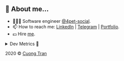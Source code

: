 ## 🦄 About me...

- 🧑🏻‍💻 Software engineer [@4pet-social](https://github.com/4pet-social).
- 📫 How to reach me: [LinkedIn](https://linkedin.com/in/103cuong) | [Telegram](https://t.me/cuong103) | [Portfolio](https://103cuong.github.io/).
- 💵 Hire [me](mailto:103cuong@gmail.com).

<details><summary>Dev Metrics 💅</summary>

<!--START_SECTION:waka-->
![Profile Views](http://img.shields.io/badge/Profile%20Views-28-blue)

![Lines of code](https://img.shields.io/badge/From%20Hello%20World%20I%27ve%20Written-17.5%20million%20lines%20of%20code-blue)

**🐱 My Github Data** 

> 🏆 2,287 Contributions in the Year 2020
 > 
> 📦 496.6 kB Used in Github's Storage 
 > 
> 💼 Opted to Hire
 > 
> 📜 151 Public Repositories
 > 
> 🔑 0 Private Repository 
 > 
**I'm a Night 🦉** 

```text
🌞 Morning    69 commits     ███░░░░░░░░░░░░░░░░░░░░░░   13.24% 
🌆 Daytime    167 commits    ████████░░░░░░░░░░░░░░░░░   32.05% 
🌃 Evening    177 commits    ████████░░░░░░░░░░░░░░░░░   33.97% 
🌙 Night      108 commits    █████░░░░░░░░░░░░░░░░░░░░   20.73%

```
📅 **I'm Most Productive on Thursday** 

```text
Monday       70 commits     ███░░░░░░░░░░░░░░░░░░░░░░   13.44% 
Tuesday      74 commits     ███░░░░░░░░░░░░░░░░░░░░░░   14.2% 
Wednesday    56 commits     ██░░░░░░░░░░░░░░░░░░░░░░░   10.75% 
Thursday     108 commits    █████░░░░░░░░░░░░░░░░░░░░   20.73% 
Friday       67 commits     ███░░░░░░░░░░░░░░░░░░░░░░   12.86% 
Saturday     67 commits     ███░░░░░░░░░░░░░░░░░░░░░░   12.86% 
Sunday       79 commits     ███░░░░░░░░░░░░░░░░░░░░░░   15.16%

```


📊 **This Week I Spent My Time On** 

```text
⌚︎ Time Zone: Asia/Ho_Chi_Minh

💬 Programming Languages: 
TypeScript               19 hrs 46 mins      ███████████████░░░░░░░░░░   62.64% 
YAML                     5 hrs 43 mins       ████░░░░░░░░░░░░░░░░░░░░░   18.16% 
JSON                     4 hrs 6 mins        ███░░░░░░░░░░░░░░░░░░░░░░   13.02% 
Markdown                 33 mins             ░░░░░░░░░░░░░░░░░░░░░░░░░   1.79% 
Docker                   25 mins             ░░░░░░░░░░░░░░░░░░░░░░░░░   1.34%

🔥 Editors: 
WebStorm                 20 hrs 7 mins       ████████████████░░░░░░░░░   63.76% 
VS Code                  11 hrs 26 mins      █████████░░░░░░░░░░░░░░░░   36.24%

```

**I Mostly Code in TypeScript** 

```text
TypeScript               49 repos            ████████████░░░░░░░░░░░░░   50.0% 
JavaScript               19 repos            ████░░░░░░░░░░░░░░░░░░░░░   19.39% 
Go                       18 repos            ████░░░░░░░░░░░░░░░░░░░░░   18.37% 
Dockerfile               3 repos             ░░░░░░░░░░░░░░░░░░░░░░░░░   3.06% 
Dart                     2 repos             ░░░░░░░░░░░░░░░░░░░░░░░░░   2.04%

```



<!--END_SECTION:waka-->
</details>

2020 © [Cuong Tran](https://github.com/103cuong)
